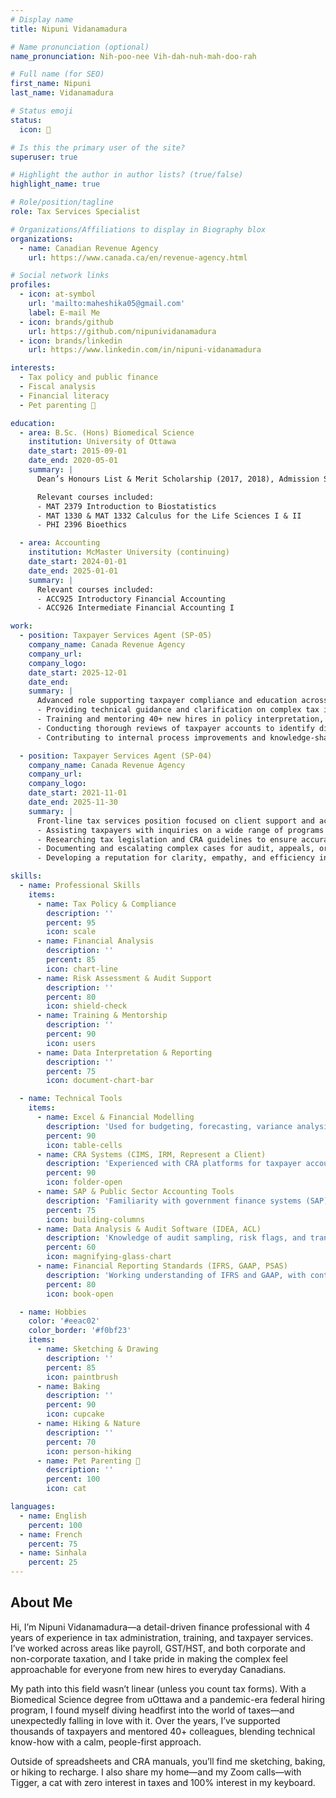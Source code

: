 ```yaml
---
# Display name
title: Nipuni Vidanamadura

# Name pronunciation (optional)
name_pronunciation: Nih-poo-nee Vih-dah-nuh-mah-doo-rah

# Full name (for SEO)
first_name: Nipuni
last_name: Vidanamadura

# Status emoji
status:
  icon: 🧾

# Is this the primary user of the site?
superuser: true

# Highlight the author in author lists? (true/false)
highlight_name: true

# Role/position/tagline
role: Tax Services Specialist

# Organizations/Affiliations to display in Biography blox
organizations:
  - name: Canadian Revenue Agency
    url: https://www.canada.ca/en/revenue-agency.html

# Social network links
profiles:
  - icon: at-symbol
    url: 'mailto:maheshika05@gmail.com'
    label: E-mail Me
  - icon: brands/github
    url: https://github.com/nipunividanamadura
  - icon: brands/linkedin
    url: https://www.linkedin.com/in/nipuni-vidanamadura

interests:
  - Tax policy and public finance
  - Fiscal analysis
  - Financial literacy
  - Pet parenting 🐾

education:
  - area: B.Sc. (Hons) Biomedical Science
    institution: University of Ottawa
    date_start: 2015-09-01
    date_end: 2020-05-01
    summary: |
      Dean’s Honours List & Merit Scholarship (2017, 2018), Admission Scholarship (2015)

      Relevant courses included:
      - MAT 2379 Introduction to Biostatistics
      - MAT 1330 & MAT 1332 Calculus for the Life Sciences I & II
      - PHI 2396 Bioethics

  - area: Accounting
    institution: McMaster University (continuing)
    date_start: 2024-01-01
    date_end: 2025-01-01
    summary: |
      Relevant courses included:
      - ACC925 Introductory Financial Accounting
      - ACC926 Intermediate Financial Accounting I

work:
  - position: Taxpayer Services Agent (SP-05)
    company_name: Canada Revenue Agency
    company_url:
    company_logo:
    date_start: 2025-12-01
    date_end:
    summary: |
      Advanced role supporting taxpayer compliance and education across multiple tax programs. Responsibilities include:
      - Providing technical guidance and clarification on complex tax issues related to corporate and personal income tax, GST/HST, and payroll
      - Training and mentoring 40+ new hires in policy interpretation, tax program application, and client communication best practices
      - Conducting thorough reviews of taxpayer accounts to identify discrepancies, ensure compliance, and resolve escalated cases
      - Contributing to internal process improvements and knowledge-sharing initiatives to increase operational efficiency

  - position: Taxpayer Services Agent (SP-04)
    company_name: Canada Revenue Agency
    company_url:
    company_logo:
    date_start: 2021-11-01
    date_end: 2025-11-30
    summary: |
      Front-line tax services position focused on client support and accurate application of tax legislation. Responsibilities included:
      - Assisting taxpayers with inquiries on a wide range of programs including GST/HST, payroll, and income tax
      - Researching tax legislation and CRA guidelines to ensure accurate and consistent information delivery
      - Documenting and escalating complex cases for audit, appeals, or compliance review
      - Developing a reputation for clarity, empathy, and efficiency in high-volume, high-stakes interactions

skills:
  - name: Professional Skills
    items:
      - name: Tax Policy & Compliance
        description: ''
        percent: 95
        icon: scale
      - name: Financial Analysis
        description: ''
        percent: 85
        icon: chart-line
      - name: Risk Assessment & Audit Support
        description: ''
        percent: 80
        icon: shield-check
      - name: Training & Mentorship
        description: ''
        percent: 90
        icon: users
      - name: Data Interpretation & Reporting
        description: ''
        percent: 75
        icon: document-chart-bar

  - name: Technical Tools
    items:
      - name: Excel & Financial Modelling
        description: 'Used for budgeting, forecasting, variance analysis, and building audit-ready financial summaries'
        percent: 90
        icon: table-cells
      - name: CRA Systems (CIMS, IRM, Represent a Client)
        description: 'Experienced with CRA platforms for taxpayer account management, case review, and compliance documentation'
        percent: 90
        icon: folder-open
      - name: SAP & Public Sector Accounting Tools
        description: 'Familiarity with government finance systems (SAP) and Public Sector Accounting Standards (PSAS) for budget and control functions'
        percent: 75
        icon: building-columns
      - name: Data Analysis & Audit Software (IDEA, ACL)
        description: 'Knowledge of audit sampling, risk flags, and transaction testing using data analytics tools'
        percent: 60
        icon: magnifying-glass-chart
      - name: Financial Reporting Standards (IFRS, GAAP, PSAS)
        description: 'Working understanding of IFRS and GAAP, with contextual application to public and corporate financial reporting'
        percent: 80
        icon: book-open

  - name: Hobbies
    color: '#eeac02'
    color_border: '#f0bf23'
    items:
      - name: Sketching & Drawing
        description: ''
        percent: 85
        icon: paintbrush
      - name: Baking
        description: ''
        percent: 90
        icon: cupcake
      - name: Hiking & Nature
        description: ''
        percent: 70
        icon: person-hiking
      - name: Pet Parenting 🐾
        description: ''
        percent: 100
        icon: cat

languages:
  - name: English
    percent: 100
  - name: French
    percent: 75
  - name: Sinhala
    percent: 25
---
```


## About Me

Hi, I’m Nipuni Vidanamadura—a detail-driven finance professional with 4 years of experience in tax administration, training, and taxpayer services. I’ve worked across areas like payroll, GST/HST, and both corporate and non-corporate taxation, and I take pride in making the complex feel approachable for everyone from new hires to everyday Canadians.

My path into this field wasn’t linear (unless you count tax forms). With a Biomedical Science degree from uOttawa and a pandemic-era federal hiring program, I found myself diving headfirst into the world of taxes—and unexpectedly falling in love with it. Over the years, I’ve supported thousands of taxpayers and mentored 40+ colleagues, blending technical know-how with a calm, people-first approach.

Outside of spreadsheets and CRA manuals, you’ll find me sketching, baking, or hiking to recharge. I also share my home—and my Zoom calls—with Tigger, a cat with zero interest in taxes and 100% interest in my keyboard.
